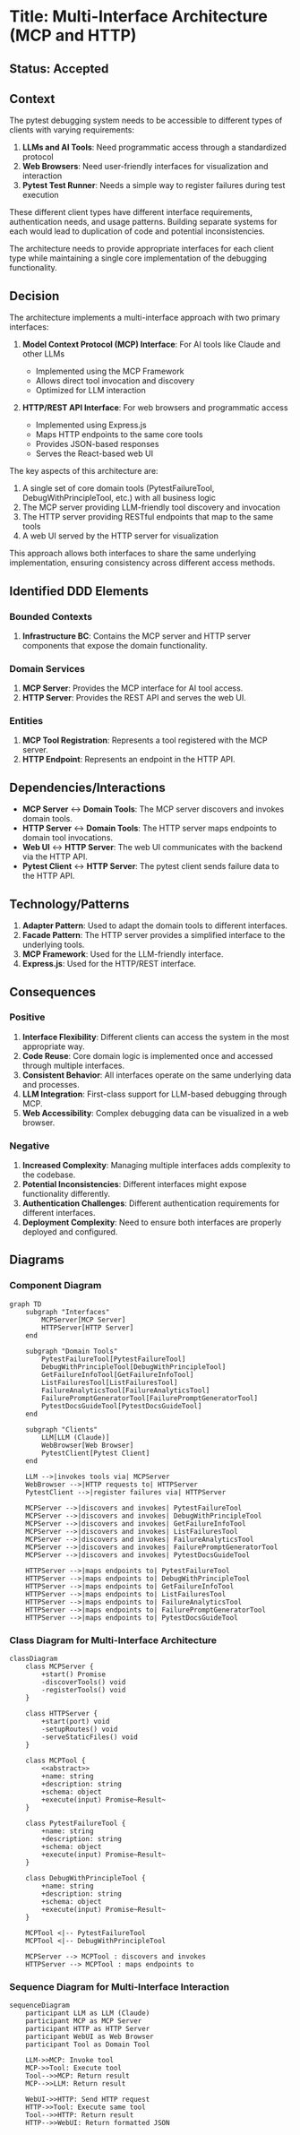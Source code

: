 # Title: Multi-Interface Architecture (MCP and HTTP)

## Status: Accepted

## Context
The pytest debugging system needs to be accessible to different types of clients with varying requirements:

1. **LLMs and AI Tools**: Need programmatic access through a standardized protocol
2. **Web Browsers**: Need user-friendly interfaces for visualization and interaction
3. **Pytest Test Runner**: Needs a simple way to register failures during test execution

These different client types have different interface requirements, authentication needs, and usage patterns. Building separate systems for each would lead to duplication of code and potential inconsistencies.

The architecture needs to provide appropriate interfaces for each client type while maintaining a single core implementation of the debugging functionality.

## Decision
The architecture implements a multi-interface approach with two primary interfaces:

1. **Model Context Protocol (MCP) Interface**: For AI tools like Claude and other LLMs
   - Implemented using the MCP Framework
   - Allows direct tool invocation and discovery
   - Optimized for LLM interaction

2. **HTTP/REST API Interface**: For web browsers and programmatic access
   - Implemented using Express.js
   - Maps HTTP endpoints to the same core tools
   - Provides JSON-based responses
   - Serves the React-based web UI

The key aspects of this architecture are:

1. A single set of core domain tools (PytestFailureTool, DebugWithPrincipleTool, etc.) with all business logic
2. The MCP server providing LLM-friendly tool discovery and invocation
3. The HTTP server providing RESTful endpoints that map to the same tools
4. A web UI served by the HTTP server for visualization

This approach allows both interfaces to share the same underlying implementation, ensuring consistency across different access methods.

## Identified DDD Elements

### Bounded Contexts
1. **Infrastructure BC**: Contains the MCP server and HTTP server components that expose the domain functionality.

### Domain Services
1. **MCP Server**: Provides the MCP interface for AI tool access.
2. **HTTP Server**: Provides the REST API and serves the web UI.

### Entities
1. **MCP Tool Registration**: Represents a tool registered with the MCP server.
2. **HTTP Endpoint**: Represents an endpoint in the HTTP API.

## Dependencies/Interactions
- **MCP Server** ↔ **Domain Tools**: The MCP server discovers and invokes domain tools.
- **HTTP Server** ↔ **Domain Tools**: The HTTP server maps endpoints to domain tool invocations.
- **Web UI** ↔ **HTTP Server**: The web UI communicates with the backend via the HTTP API.
- **Pytest Client** ↔ **HTTP Server**: The pytest client sends failure data to the HTTP API.

## Technology/Patterns
1. **Adapter Pattern**: Used to adapt the domain tools to different interfaces.
2. **Facade Pattern**: The HTTP server provides a simplified interface to the underlying tools.
3. **MCP Framework**: Used for the LLM-friendly interface.
4. **Express.js**: Used for the HTTP/REST interface.

## Consequences

### Positive
1. **Interface Flexibility**: Different clients can access the system in the most appropriate way.
2. **Code Reuse**: Core domain logic is implemented once and accessed through multiple interfaces.
3. **Consistent Behavior**: All interfaces operate on the same underlying data and processes.
4. **LLM Integration**: First-class support for LLM-based debugging through MCP.
5. **Web Accessibility**: Complex debugging data can be visualized in a web browser.

### Negative
1. **Increased Complexity**: Managing multiple interfaces adds complexity to the codebase.
2. **Potential Inconsistencies**: Different interfaces might expose functionality differently.
3. **Authentication Challenges**: Different authentication requirements for different interfaces.
4. **Deployment Complexity**: Need to ensure both interfaces are properly deployed and configured.

## Diagrams

### Component Diagram

```mermaid
graph TD
    subgraph "Interfaces"
        MCPServer[MCP Server]
        HTTPServer[HTTP Server]
    end
    
    subgraph "Domain Tools"
        PytestFailureTool[PytestFailureTool]
        DebugWithPrincipleTool[DebugWithPrincipleTool]
        GetFailureInfoTool[GetFailureInfoTool]
        ListFailuresTool[ListFailuresTool]
        FailureAnalyticsTool[FailureAnalyticsTool]
        FailurePromptGeneratorTool[FailurePromptGeneratorTool]
        PytestDocsGuideTool[PytestDocsGuideTool]
    end

    subgraph "Clients"
        LLM[LLM (Claude)]
        WebBrowser[Web Browser]
        PytestClient[Pytest Client]
    end

    LLM -->|invokes tools via| MCPServer
    WebBrowser -->|HTTP requests to| HTTPServer
    PytestClient -->|register failures via| HTTPServer
    
    MCPServer -->|discovers and invokes| PytestFailureTool
    MCPServer -->|discovers and invokes| DebugWithPrincipleTool
    MCPServer -->|discovers and invokes| GetFailureInfoTool
    MCPServer -->|discovers and invokes| ListFailuresTool
    MCPServer -->|discovers and invokes| FailureAnalyticsTool
    MCPServer -->|discovers and invokes| FailurePromptGeneratorTool
    MCPServer -->|discovers and invokes| PytestDocsGuideTool
    
    HTTPServer -->|maps endpoints to| PytestFailureTool
    HTTPServer -->|maps endpoints to| DebugWithPrincipleTool
    HTTPServer -->|maps endpoints to| GetFailureInfoTool
    HTTPServer -->|maps endpoints to| ListFailuresTool
    HTTPServer -->|maps endpoints to| FailureAnalyticsTool
    HTTPServer -->|maps endpoints to| FailurePromptGeneratorTool
    HTTPServer -->|maps endpoints to| PytestDocsGuideTool
```

### Class Diagram for Multi-Interface Architecture

```mermaid
classDiagram
    class MCPServer {
        +start() Promise
        -discoverTools() void
        -registerTools() void
    }
    
    class HTTPServer {
        +start(port) void
        -setupRoutes() void
        -serveStaticFiles() void
    }
    
    class MCPTool {
        <<abstract>>
        +name: string
        +description: string
        +schema: object
        +execute(input) Promise~Result~
    }
    
    class PytestFailureTool {
        +name: string
        +description: string
        +schema: object
        +execute(input) Promise~Result~
    }
    
    class DebugWithPrincipleTool {
        +name: string
        +description: string
        +schema: object
        +execute(input) Promise~Result~
    }
    
    MCPTool <|-- PytestFailureTool
    MCPTool <|-- DebugWithPrincipleTool
    
    MCPServer --> MCPTool : discovers and invokes
    HTTPServer --> MCPTool : maps endpoints to
```

### Sequence Diagram for Multi-Interface Interaction

```mermaid
sequenceDiagram
    participant LLM as LLM (Claude)
    participant MCP as MCP Server
    participant HTTP as HTTP Server
    participant WebUI as Web Browser
    participant Tool as Domain Tool
    
    LLM->>MCP: Invoke tool
    MCP->>Tool: Execute tool
    Tool-->>MCP: Return result
    MCP-->>LLM: Return result
    
    WebUI->>HTTP: Send HTTP request
    HTTP->>Tool: Execute same tool
    Tool-->>HTTP: Return result
    HTTP-->>WebUI: Return formatted JSON
``` 